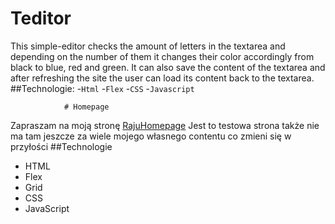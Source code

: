 # Teditor
   This simple-editor checks the amount of letters in the textarea
                and depending on the number of them it changes their color
                accordingly from black to blue, red and green. It can also save
                the content of the textarea and after refreshing the site the
                user can load its content back to the textarea.  
                ##Technologie:
                -`Html`
                -`Flex`
                -`CSS`
                -`Javascript`


                
                # Homepage
Zapraszam na moją stronę [RajuHomepage](https://rajutestsite.netlify.app)
Jest to testowa strona także nie ma tam jeszcze za wiele mojego własnego contentu co zmieni się w przyłości
##Technologie 
- HTML
- Flex
- Grid
- CSS
- JavaScript

                   
